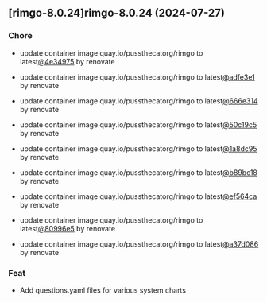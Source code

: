 

## [rimgo-8.0.24]rimgo-8.0.24 (2024-07-27)

### Chore



- update container image quay.io/pussthecatorg/rimgo to latest[@4e34975](https://github.com/4e34975) by renovate

- update container image quay.io/pussthecatorg/rimgo to latest[@adfe3e1](https://github.com/adfe3e1) by renovate

- update container image quay.io/pussthecatorg/rimgo to latest[@666e314](https://github.com/666e314) by renovate

- update container image quay.io/pussthecatorg/rimgo to latest[@50c19c5](https://github.com/50c19c5) by renovate

- update container image quay.io/pussthecatorg/rimgo to latest[@1a8dc95](https://github.com/1a8dc95) by renovate

- update container image quay.io/pussthecatorg/rimgo to latest[@b89bc18](https://github.com/b89bc18) by renovate

- update container image quay.io/pussthecatorg/rimgo to latest[@ef564ca](https://github.com/ef564ca) by renovate

- update container image quay.io/pussthecatorg/rimgo to latest[@80996e5](https://github.com/80996e5) by renovate

- update container image quay.io/pussthecatorg/rimgo to latest[@a37d086](https://github.com/a37d086) by renovate

### Feat



- Add questions.yaml files for various system charts